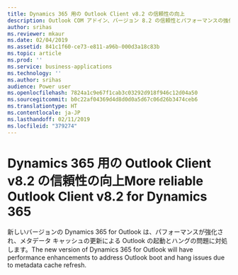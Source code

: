 ```yaml
---
title: Dynamics 365 用の Outlook Client v8.2 の信頼性の向上
description: Outlook COM アドイン、バージョン 8.2 の信頼性とパフォーマンスの強化
author: srihas
ms.reviewer: mkaur
ms.date: 02/04/2019
ms.assetid: 841c1f60-ce73-e811-a96b-000d3a18c83b
ms.topic: article
ms.prod: ''
ms.service: business-applications
ms.technology: ''
ms.author: srihas
audience: Power user
ms.openlocfilehash: 7824a1c9e67f1cab3c03292d918f946c12d04a50
ms.sourcegitcommit: b0c22af04369d4d8d0d0a5d67c06d26b3474ceb6
ms.translationtype: HT
ms.contentlocale: ja-JP
ms.lasthandoff: 02/11/2019
ms.locfileid: "379274"
---
```

# <a name="more-reliable-outlook-client-v82-for-dynamics-365"></a><span data-ttu-id="96e62-103">Dynamics 365 用の Outlook Client v8.2 の信頼性の向上</span><span class="sxs-lookup"><span data-stu-id="96e62-103">More reliable Outlook Client v8.2 for Dynamics 365</span></span>




<span data-ttu-id="96e62-104">新しいバージョンの Dynamics 365 for Outlook は、パフォーマンスが強化され、メタデータ キャッシュの更新による Outlook の起動とハングの問題に対処します。</span><span class="sxs-lookup"><span data-stu-id="96e62-104">The new version of Dynamics 365 for Outlook will have performance enhancements to address Outlook boot and hang issues due to metadata cache refresh.</span></span>